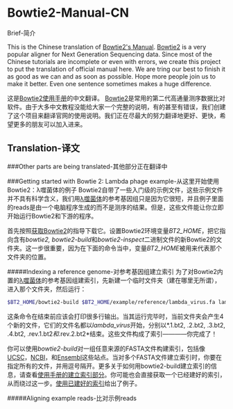 # Bowtie2-Manual-CN
Brief-简介

This is the Chinese translation of [Bowtie2's Manual](http://bowtie-bio.sourceforge.net/bowtie2/manual.shtml).
[Bowtie2](http://bowtie-bio.sourceforge.net/bowtie2/index.shtml) is a very popular aligner for Next Generation Sequencing data. Since most of the Chinese tutorials are incomplete or even with errors, we create this project to put the translation of official manual here. We are tring our best to finish it as good as we can and as soon as possible. Hope more people join us to make it better. Even one sentence sometimes makes a huge difference.

这是[Bowtie2使用手册](http://bowtie-bio.sourceforge.net/bowtie2/manual.shtml)的中文翻译。
[Bowtie2](http://bowtie-bio.sourceforge.net/bowtie2/index.shtml)是常用的第二代高通量测序数据比对软件。由于大多中文教程没能给大家一个完整的说明，有的甚至有错误，我们创建了这个项目来翻译官网的使用说明。我们正在尽最大的努力翻译地更好、更快，希望更多的朋友可以加入进来。

## Translation-译文

###Other parts are being translated-其他部分正在翻译中

###Getting started with Bowtie 2: Lambda phage example-从这里开始使用Bowtie2：λ噬菌体的例子
Bowtie2自带了一些入门级的示例文件，这些示例文件并不具有科学含义，我们用[λ噬菌体](https://en.wikipedia.org/wiki/Lambda_phage)的参考基因组只是因为它很短，并且例子里面的reads是由一个电脑程序生成的而不是测序的结果。但是，这些文件能让你立即开始运行Bowtie2和下游的程序。

首先按照[获取Bowtie2](http://bowtie-bio.sourceforge.net/bowtie2/manual.shtml#obtaining-bowtie-2)的指导下载它。设置Bowtie2环境变量*BT2_HOME*，把它指向含有*bowtie2, bowtie2-build*和*bowtie2-inspect*二进制文件的新Bowtie2的文件夹。这一步很重要，因为在下面的命令当中，变量*BT2_HOME*被用来代表那个文件夹的位置。

#####Indexing a reference genome-对参考基因组建立索引
为了对Bowtie2内置的[λ噬菌体](https://en.wikipedia.org/wiki/Lambda_phage)的参考基因组建索引，先新建一个临时文件夹（建在哪里无所谓），进入那个文件夹，然后运行：
```bash
$BT2_HOME/bowtie2-build $BT2_HOME/example/reference/lambda_virus.fa lambda_virus
```
这条命令在结束前应该会打印很多行输出。当其运行完毕时，当前文件夹会产生4个新的文件，它们的文件名都以*lambda_virus*开始，分别以*.1.bt2, .2.bt2, .3.bt2, .4.bt2, .rev.1.bt2*和*.rev.2.bt2*结束。这些文件构成了索引————你完成了！

你可以使用*bowtie2-build*对一组任意来源的FASTA文件构建索引，包括像[UCSC](http://genome.ucsc.edu/cgi-bin/hgGateway)，[NCBI](http://www.ncbi.nlm.nih.gov/sites/genome)，和[Ensembl](http://www.ensembl.org/)这些站点。当对多个FASTA文件建立索引时，你要在指定所有的文件，并用逗号隔开。更多关于如何用bowtie2-build建立索引的信息，请查看[使用手册的建立索引部分](http://bowtie-bio.sourceforge.net/bowtie2/manual.shtml#the-bowtie2-build-indexer)。你可能也会直接获取一个已经建好的索引，从而绕过这一步。[使用已建好的索引](http://bowtie-bio.sourceforge.net/bowtie2/manual.shtml#using-a-pre-built-index)给出了例子。

#####Aligning example reads-比对示例reads

